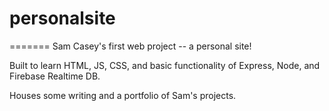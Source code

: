# personalsite
=======
Sam Casey's first web project -- a personal site!

Built to learn HTML, JS, CSS, and basic functionality of Express, Node, and Firebase Realtime DB. 

Houses some writing and a portfolio of Sam's projects.
